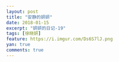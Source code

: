 ```yaml
---
layout: post
title: "安静的妍妍"
date: 2018-01-15
excerpt: "妍妍的日记-19"
tags: [徐晓妍]
feature: https://i.imgur.com/Ds6S7lJ.png
yan: true
comments: true
---
```


